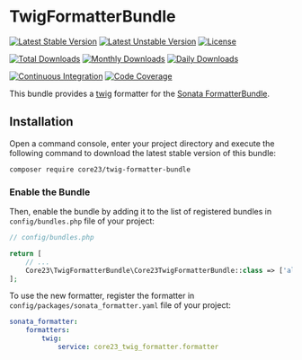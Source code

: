 TwigFormatterBundle
===================
[![Latest Stable Version](https://poser.pugx.org/core23/twig-formatter-bundle/v/stable)](https://packagist.org/packages/core23/twig-formatter-bundle)
[![Latest Unstable Version](https://poser.pugx.org/core23/twig-formatter-bundle/v/unstable)](https://packagist.org/packages/core23/twig-formatter-bundle)
[![License](https://poser.pugx.org/core23/twig-formatter-bundle/license)](https://packagist.org/packages/core23/twig-formatter-bundle)

[![Total Downloads](https://poser.pugx.org/core23/twig-formatter-bundle/downloads)](https://packagist.org/packages/core23/twig-formatter-bundle)
[![Monthly Downloads](https://poser.pugx.org/core23/twig-formatter-bundle/d/monthly)](https://packagist.org/packages/core23/twig-formatter-bundle)
[![Daily Downloads](https://poser.pugx.org/core23/twig-formatter-bundle/d/daily)](https://packagist.org/packages/core23/twig-formatter-bundle)

[![Continuous Integration](https://github.com/core23/TwigFormatterBundle/workflows/Continuous%20Integration/badge.svg)](https://github.com/core23/TwigFormatterBundle/actions)
[![Code Coverage](https://codecov.io/gh/core23/TwigFormatterBundle/branch/master/graph/badge.svg)](https://codecov.io/gh/core23/TwigFormatterBundle)

This bundle provides a [twig] formatter for the [Sonata FormatterBundle].

## Installation

Open a command console, enter your project directory and execute the following command to download the latest stable version of this bundle:

```
composer require core23/twig-formatter-bundle
```

### Enable the Bundle

Then, enable the bundle by adding it to the list of registered bundles in `config/bundles.php` file of your project:

```php
// config/bundles.php

return [
    // ...
    Core23\TwigFormatterBundle\Core23TwigFormatterBundle::class => ['all' => true],
];
```

To use the new formatter, register the formatter in `config/packages/sonata_formatter.yaml` file of your project:

```yaml
sonata_formatter:
    formatters:
        twig:
            service: core23_twig_formatter.formatter
```


[twig]: https://github.com/twigphp/Twig
[Sonata FormatterBundle]: https://github.com/sonata-project/SonataFormatterBundle

